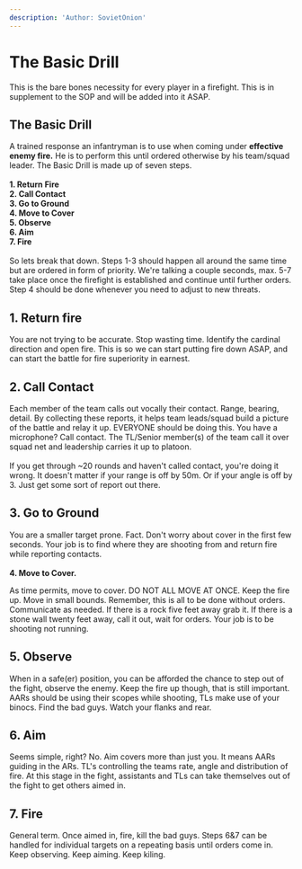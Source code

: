 ```yaml
---
description: 'Author: SovietOnion'
---
```


# The Basic Drill

This is the bare bones necessity for every player in a firefight. This is in supplement to the SOP and will be added into it ASAP.

## **The Basic Drill**

A trained response an infantryman is to use when coming under **effective enemy fire.** He is to perform this until ordered otherwise by his team/squad leader. The Basic Drill is made up of seven steps.\
\
**1. Return Fire**\
**2. Call Contact**\
**3. Go to Ground**\
**4. Move to Cover**\
**5. Observe**\
**6. Aim**\
**7. Fire**\
\
So lets break that down. Steps 1-3 should happen all around the same time but are ordered in form of priority. We're talking a couple seconds, max. 5-7 take place once the firefight is established and continue until further orders. Step 4 should be done whenever you need to adjust to new threats.

## **1. Return fire**

You are not trying to be accurate. Stop wasting time. Identify the cardinal direction and open fire. This is so we can start putting fire down ASAP, and can start the battle for fire superiority in earnest.

## **2. Call Contact**

Each member of the team calls out vocally their contact. Range, bearing, detail. By collecting these reports, it helps team leads/squad build a picture of the battle and relay it up. EVERYONE should be doing this. You have a microphone? Call contact. The TL/Senior member(s) of the team call it over squad net and leadership carries it up to platoon.\
\
If you get through \~20 rounds and haven't called contact, you're doing it wrong. It doesn't matter if your range is off by 50m. Or if your angle is off by 3. Just get some sort of report out there.

## **3. Go to Ground**

You are a smaller target prone. Fact. Don't worry about cover in the first few seconds. Your job is to find where they are shooting from and return fire while reporting contacts.\
\
**4. Move to Cover.**&#x20;

As time permits, move to cover. DO NOT ALL MOVE AT ONCE. Keep the fire up. Move in small bounds. Remember, this is all to be done without orders. Communicate as needed. If there is a rock five feet away grab it. If there is a stone wall twenty feet away, call it out, wait for orders. Your job is to be shooting not running.

## **5. Observe**

When in a safe(er) position, you can be afforded the chance to step out of the fight, observe the enemy. Keep the fire up though, that is still important. AARs should be using their scopes while shooting, TLs make use of your binocs. Find the bad guys. Watch your flanks and rear.

## **6. Aim**

Seems simple, right? No. Aim covers more than just you. It means AARs guiding in the ARs. TL's controlling the teams rate, angle and distribution of fire. At this stage in the fight, assistants and TLs can take themselves out of the fight to get others aimed in.

## **7. Fire**

General term. Once aimed in, fire, kill the bad guys. Steps 6&7 can be handled for individual targets on a repeating basis until orders come in. Keep observing. Keep aiming. Keep kiling.
